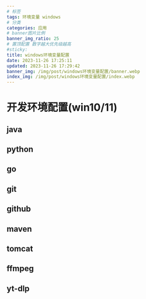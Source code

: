 ```yaml
---
# 标签
tags: 环境变量 windows
# 分类
categories: 应用
# banner图片比例
banner_img_ratio: 25
# 置顶配置 数字越大优先级越高
#sticky: 
title: windows环境变量配置
date: 2023-11-26 17:25:11
updated: 2023-11-26 17:29:42
banner_img: /img/post/windows环境变量配置/banner.webp
index_img: /img/post/windows环境变量配置/index.webp
---
```


# 开发环境配置(win10/11)

## java 

## python

## go

## git

## github

## maven

## tomcat

## ffmpeg

## yt-dlp

